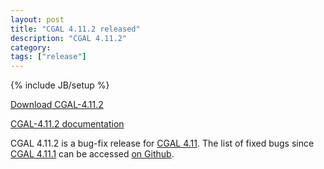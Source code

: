 ```yaml
---
layout: post
title: "CGAL 4.11.2 released"
description: "CGAL 4.11.2"
category: 
tags: ["release"]
---
```

{% include JB/setup %}

<i class="glyphicon glyphicon-download"></i>
<a href="https://github.com/CGAL/cgal/releases/tag/releases%2FCGAL-4.11.2">Download CGAL-4.11.2</a>

<i class="glyphicon glyphicon-book"></i>
<a href="https://doc.cgal.org/4.11.2/Manual/index.html">CGAL-4.11.2 documentation</a>

<p>CGAL 4.11.2 is a bug-fix release for <a href="../../../../2017/09/21/cgal411">CGAL 4.11</a>.
The list of fixed bugs since <a href="../../../../2018/02/26/cgal4111">CGAL 4.11.1</a>
can be accessed <a href="https://github.com/CGAL/cgal/issues?q=milestone%3A4.11.2">on Github</a>.</p>

